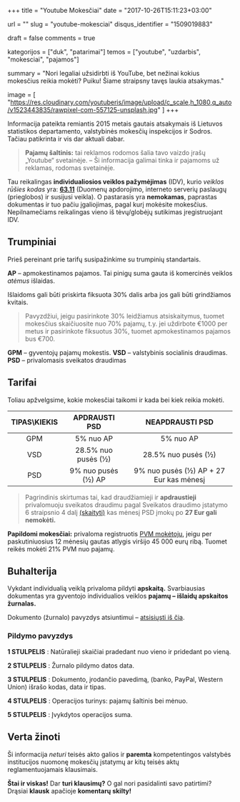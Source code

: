 +++
title 				= "Youtube Mokesčiai"
date 				= "2017-10-26T15:11:23+03:00"

url					= ""
slug                = "youtube-mokesciai"
disqus_identifier   = "1509019883"

draft				= false
comments 			= true

kategorijos         = ["duk", "patarimai"]
temos      	        = ["youtube", "uzdarbis", "mokesciai", "pajamos"]

summary 			= "Nori legaliai užsidirbti iš YouTube, bet nežinai kokius mokesčius reikia mokėti? Puiku! Šiame straipsny tavęs laukia atsakymas."

image               = [
    "https://res.cloudinary.com/youtuberis/image/upload/c_scale,h_1080,q_auto/v1523443835/rawpixel-com-557125-unsplash.jpg"
]
+++

Informacija pateikta remiantis 2015 metais gautais atsakymais iš Lietuvos statistikos departamento, valstybinės mokesčių inspekcijos ir Sodros. Tačiau patikrinta ir vis dar aktuali dabar.

> **Pajamų šaltinis:** tai reklamos rodomos šalia tavo vaizdo įrašų „Youtube“ svetainėje.
> – Ši informacija galimai tinka ir pajamoms už reklamas, rodomas svetainėje.

Tau reikalingas **individualiosios veiklos pažymėjimas** (IDV), kurio *veiklos rūšies kodas* yra: **[63.11][EVRK]** (Duomenų apdorojimo, interneto serverių paslaugų (prieglobos) ir susijusi veikla). O pastarasis yra **nemokamas**, paprastas dokumentas ir tuo pačiu įgaliojimas, pagal kurį mokėsite mokesčius. Nepilnamečiams reikalingas vieno iš tėvų/globėjų sutikimas įregistruojant IDV.

## Trumpiniai

Prieš pereinant prie tarifų susipažinkime su trumpinių standartais.

**AP** – apmokestinamos pajamos. Tai pinigų suma gauta iš komercinės veiklos *atėmus* išlaidas.

Išlaidoms gali būti priskirta fiksuota 30% dalis arba jos gali būti grindžiamos kvitais.

> Pavyzdžiui, jeigu pasirinkote 30% leidžiamus atsiskaitymus, tuomet mokesčius skaičiuosite nuo 70% pajamų, t.y. jei uždirbote €1000 per metus ir pasirinkote fiksuotus 30%, tuomet apmokestinamos pajamos bus €700.

**GPM** – gyventojų pajamų mokestis.
**VSD** – valstybinis socialinis draudimas.
**PSD** – privalomasis sveikatos draudimas

## Tarifai

Toliau apžvelgsime, kokie mokesčiai taikomi ir kada bei kiek reikia mokėti.

|    TIPAS\KIEKIS    |    APDRAUSTI PSD    |    NEAPDRAUSTI PSD     |
|    :---:    |    :---:    |    :---:    |
|    GPM | 5% nuo AP    | 5% nuo AP    |
|    VSD | 28.5% nuo pusės (½) | 28.5% nuo pusės (½)    |
|    PSD | 9% nuo pusės (½) AP | 9% nuo pusės (½) AP + 27 Eur kas mėnesį    |

> Pagrindinis skirtumas tai, kad draudžiamieji ir **apdraustieji** privalomuoju sveikatos draudimu pagal Sveikatos draudimo įstatymo 6 straipsnio 4 dalį [(skaityti)][law] kas mėnesį PSD įmokų po **27 Eur gali nemokėti.**

**Papildomi mokesčiai:** privaloma registruotis [PVM mokėtoju][PVM], jeigu per paskutiniuosius 12 mėnesių gautas atlygis viršijo 45 000 eurų ribą. Tuomet reikės mokėti 21% PVM nuo pajamų.

## Buhalterija

Vykdant individualią veiklą privaloma pildyti **apskaitą.** Svarbiausias dokumentas yra gyventojo individualios veiklos **pajamų – išlaidų apskaitos žurnalas.**

Dokumento (žurnalo) pavyzdys atsiuntimui – [atsisiųsti iš čia][zurnalas].

### Pildymo pavyzdys

**1 STULPELIS**
:  Natūralieji skaičiai pradedant nuo vieno ir pridedant po vieną.

**2 STULPELIS**
:  Žurnalo pildymo datos data.

**3 STULPELIS**
:  Dokumento, įrodančio pavedimą, (banko, PayPal, Western Union) išrašo kodas, data ir tipas.

**4 STULPELIS**
:  Operacijos turinys: pajamų šaltinis bei mėnuo.

**5 STULPELIS**
:  Įvykdytos operacijos suma.

## Verta žinoti

Ši informacija *neturi* teisės akto galios ir **paremta** kompetentingos valstybės institucijos nuomonę mokesčių įstatymų ar kitų teisės aktų reglamentuojamais klausimais.

**Štai ir viskas!** Dar **turi klausimų?** O gal nori pasidalinti savo patirtimi? Drąsiai **klausk** apačioje **komentarų skilty!**

[EVRK]: https://osp.stat.gov.lt/static/EVRK2/EVRK2red_lt_RIGHT.htm#63.11 "Ekonominės veiklos rūšių klasifikatorius"
[PVM]: https://www.vmi.lt/cms/mokesciu-moketoju-iregistravimas-pvm-moketoju-registre "PVM mokėtojų įregistravimas"
[zurnalas]: https://res.cloudinary.com/youtuberis/raw/upload/v1523443195/idv-zurnalas.doc "Individualios veiklos pajamų žurnalas"
[uzdarbis]: https://uzdarbis.lt/t342474/mokesciai-nuo-youtube-pajamu/ "Tema uždarbis.lt forume"
[law]: https://www.e-tar.lt/portal/lt/legalAct/465568e06aef11e7827cd63159af616c "Sveikatos draudimo įstatymo 6 straipsnio naujausia peržiūra"